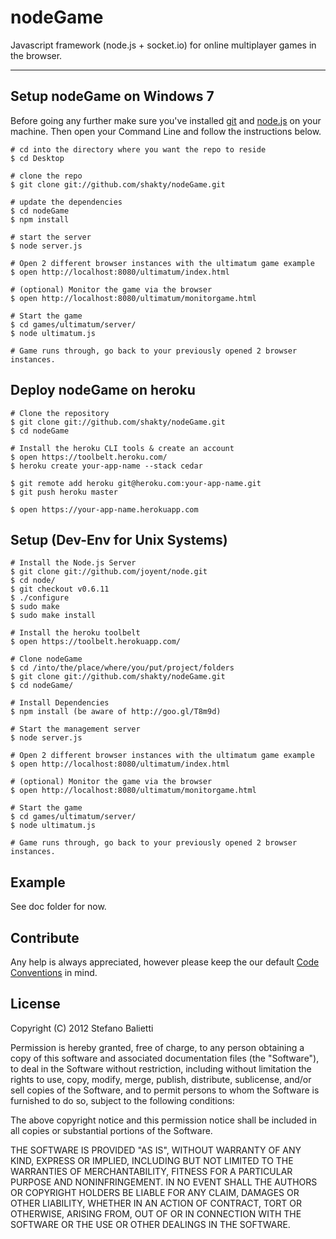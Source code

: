 # nodeGame

Javascript framework (node.js + socket.io) for online multiplayer games in the browser.

---

## Setup nodeGame on Windows 7

Before going any further make sure you've installed [git](http://git-scm.com) and [node.js](http://nodejs.org) on your machine. Then open your Command Line and follow the instructions below.

    # cd into the directory where you want the repo to reside
    $ cd Desktop
      
    # clone the repo
    $ git clone git://github.com/shakty/nodeGame.git
      
    # update the dependencies
    $ cd nodeGame
    $ npm install
      
    # start the server
    $ node server.js
      
    # Open 2 different browser instances with the ultimatum game example
    $ open http://localhost:8080/ultimatum/index.html
     
    # (optional) Monitor the game via the browser
    $ open http://localhost:8080/ultimatum/monitorgame.html
  
    # Start the game
    $ cd games/ultimatum/server/
    $ node ultimatum.js
  
    # Game runs through, go back to your previously opened 2 browser instances.
      

## Deploy nodeGame on heroku

    # Clone the repository
    $ git clone git://github.com/shakty/nodeGame.git
    $ cd nodeGame

    # Install the heroku CLI tools & create an account
    $ open https://toolbelt.heroku.com/
    $ heroku create your-app-name --stack cedar

    $ git remote add heroku git@heroku.com:your-app-name.git
    $ git push heroku master

    $ open https://your-app-name.herokuapp.com

## Setup (Dev-Env for Unix Systems)

    # Install the Node.js Server
    $ git clone git://github.com/joyent/node.git
    $ cd node/
    $ git checkout v0.6.11
    $ ./configure
    $ sudo make
    $ sudo make install

    # Install the heroku toolbelt
    $ open https://toolbelt.herokuapp.com/
  
    # Clone nodeGame
    $ cd /into/the/place/where/you/put/project/folders
    $ git clone git://github.com/shakty/nodeGame.git
    $ cd nodeGame/
  
    # Install Dependencies
    $ npm install (be aware of http://goo.gl/T8m9d)
  
    # Start the management server
    $ node server.js
  
    # Open 2 different browser instances with the ultimatum game example
    $ open http://localhost:8080/ultimatum/index.html
  
    # (optional) Monitor the game via the browser
    $ open http://localhost:8080/ultimatum/monitorgame.html
  
    # Start the game
    $ cd games/ultimatum/server/
    $ node ultimatum.js
  
    # Game runs through, go back to your previously opened 2 browser instances.

## Example

See doc folder for now.

## Contribute

Any help is always appreciated, however please keep the our default [Code Conventions](http://javascript.crockford.com/code.html) in mind.

## License

Copyright (C) 2012 Stefano Balietti

Permission is hereby granted, free of charge, to any person obtaining a copy of this software and associated documentation files (the "Software"), to deal in the Software without restriction, including without limitation the rights to use, copy, modify, merge, publish, distribute, sublicense, and/or sell copies of the Software, and to permit persons to whom the Software is furnished to do so, subject to the following conditions:

The above copyright notice and this permission notice shall be included in all copies or substantial portions of the Software.

THE SOFTWARE IS PROVIDED "AS IS", WITHOUT WARRANTY OF ANY KIND, EXPRESS OR IMPLIED, INCLUDING BUT NOT LIMITED TO THE WARRANTIES OF MERCHANTABILITY, FITNESS FOR A PARTICULAR PURPOSE AND NONINFRINGEMENT. IN NO EVENT SHALL THE AUTHORS OR COPYRIGHT HOLDERS BE LIABLE FOR ANY CLAIM, DAMAGES OR OTHER LIABILITY, WHETHER IN AN ACTION OF CONTRACT, TORT OR OTHERWISE, ARISING FROM, OUT OF OR IN CONNECTION WITH THE SOFTWARE OR THE USE OR OTHER DEALINGS IN THE SOFTWARE.
